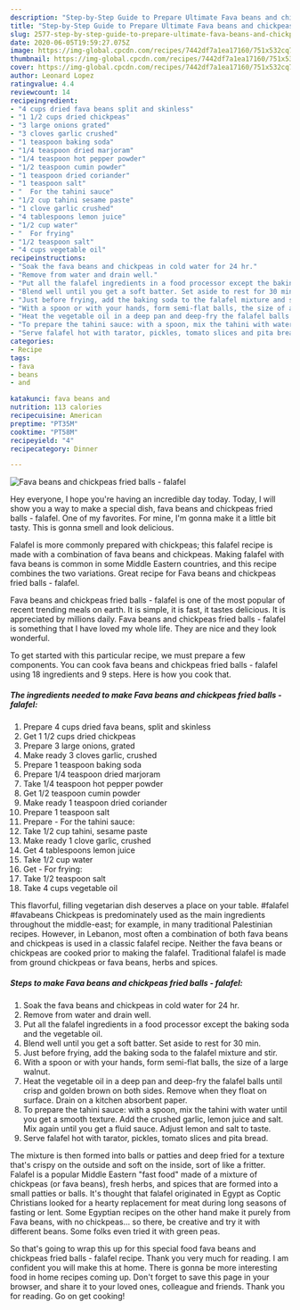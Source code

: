 ```yaml
---
description: "Step-by-Step Guide to Prepare Ultimate Fava beans and chickpeas fried balls - falafel"
title: "Step-by-Step Guide to Prepare Ultimate Fava beans and chickpeas fried balls - falafel"
slug: 2577-step-by-step-guide-to-prepare-ultimate-fava-beans-and-chickpeas-fried-balls-falafel
date: 2020-06-05T19:59:27.075Z
image: https://img-global.cpcdn.com/recipes/7442df7a1ea17160/751x532cq70/fava-beans-and-chickpeas-fried-balls-falafel-recipe-main-photo.jpg
thumbnail: https://img-global.cpcdn.com/recipes/7442df7a1ea17160/751x532cq70/fava-beans-and-chickpeas-fried-balls-falafel-recipe-main-photo.jpg
cover: https://img-global.cpcdn.com/recipes/7442df7a1ea17160/751x532cq70/fava-beans-and-chickpeas-fried-balls-falafel-recipe-main-photo.jpg
author: Leonard Lopez
ratingvalue: 4.4
reviewcount: 14
recipeingredient:
- "4 cups dried fava beans split and skinless"
- "1 1/2 cups dried chickpeas"
- "3 large onions grated"
- "3 cloves garlic crushed"
- "1 teaspoon baking soda"
- "1/4 teaspoon dried marjoram"
- "1/4 teaspoon hot pepper powder"
- "1/2 teaspoon cumin powder"
- "1 teaspoon dried coriander"
- "1 teaspoon salt"
- "  For the tahini sauce"
- "1/2 cup tahini sesame paste"
- "1 clove garlic crushed"
- "4 tablespoons lemon juice"
- "1/2 cup water"
- "  For frying"
- "1/2 teaspoon salt"
- "4 cups vegetable oil"
recipeinstructions:
- "Soak the fava beans and chickpeas in cold water for 24 hr."
- "Remove from water and drain well."
- "Put all the falafel ingredients in a food processor except the baking soda and the vegetable oil."
- "Blend well until you get a soft batter. Set aside to rest for 30 min."
- "Just before frying, add the baking soda to the falafel mixture and stir."
- "With a spoon or with your hands, form semi-flat balls, the size of a large walnut."
- "Heat the vegetable oil in a deep pan and deep-fry the falafel balls until crisp and golden brown on both sides. Remove when they float on surface. Drain on a kitchen absorbent paper."
- "To prepare the tahini sauce: with a spoon, mix the tahini with water until you get a smooth texture. Add the crushed garlic, lemon juice and salt. Mix again until you get a fluid sauce. Adjust lemon and salt to taste."
- "Serve falafel hot with tarator, pickles, tomato slices and pita bread."
categories:
- Recipe
tags:
- fava
- beans
- and

katakunci: fava beans and 
nutrition: 113 calories
recipecuisine: American
preptime: "PT35M"
cooktime: "PT58M"
recipeyield: "4"
recipecategory: Dinner

---
```



![Fava beans and chickpeas fried balls - falafel](https://img-global.cpcdn.com/recipes/7442df7a1ea17160/751x532cq70/fava-beans-and-chickpeas-fried-balls-falafel-recipe-main-photo.jpg)

Hey everyone, I hope you're having an incredible day today. Today, I will show you a way to make a special dish, fava beans and chickpeas fried balls - falafel. One of my favorites. For mine, I'm gonna make it a little bit tasty. This is gonna smell and look delicious.

Falafel is more commonly prepared with chickpeas; this falafel recipe is made with a combination of fava beans and chickpeas. Making falafel with fava beans is common in some Middle Eastern countries, and this recipe combines the two variations. Great recipe for Fava beans and chickpeas fried balls - falafel.

Fava beans and chickpeas fried balls - falafel is one of the most popular of recent trending meals on earth. It is simple, it is fast, it tastes delicious. It is appreciated by millions daily. Fava beans and chickpeas fried balls - falafel is something that I have loved my whole life. They are nice and they look wonderful.


To get started with this particular recipe, we must prepare a few components. You can cook fava beans and chickpeas fried balls - falafel using 18 ingredients and 9 steps. Here is how you cook that.

<!--inarticleads1-->

##### The ingredients needed to make Fava beans and chickpeas fried balls - falafel:

1. Prepare 4 cups dried fava beans, split and skinless
1. Get 1 1/2 cups dried chickpeas
1. Prepare 3 large onions, grated
1. Make ready 3 cloves garlic, crushed
1. Prepare 1 teaspoon baking soda
1. Prepare 1/4 teaspoon dried marjoram
1. Take 1/4 teaspoon hot pepper powder
1. Get 1/2 teaspoon cumin powder
1. Make ready 1 teaspoon dried coriander
1. Prepare 1 teaspoon salt
1. Prepare  - For the tahini sauce:
1. Take 1/2 cup tahini, sesame paste
1. Make ready 1 clove garlic, crushed
1. Get 4 tablespoons lemon juice
1. Take 1/2 cup water
1. Get  - For frying:
1. Take 1/2 teaspoon salt
1. Take 4 cups vegetable oil


This flavorful, filling vegetarian dish deserves a place on your table. #falafel #favabeans Chickpeas is predominately used as the main ingredients throughout the middle-east; for example, in many traditional Palestinian recipes. However, in Lebanon, most often a combination of both fava beans and chickpeas is used in a classic falafel recipe. Neither the fava beans or chickpeas are cooked prior to making the falafel. Traditional falafel is made from ground chickpeas or fava beans, herbs and spices. 

<!--inarticleads2-->

##### Steps to make Fava beans and chickpeas fried balls - falafel:

1. Soak the fava beans and chickpeas in cold water for 24 hr.
1. Remove from water and drain well.
1. Put all the falafel ingredients in a food processor except the baking soda and the vegetable oil.
1. Blend well until you get a soft batter. Set aside to rest for 30 min.
1. Just before frying, add the baking soda to the falafel mixture and stir.
1. With a spoon or with your hands, form semi-flat balls, the size of a large walnut.
1. Heat the vegetable oil in a deep pan and deep-fry the falafel balls until crisp and golden brown on both sides. Remove when they float on surface. Drain on a kitchen absorbent paper.
1. To prepare the tahini sauce: with a spoon, mix the tahini with water until you get a smooth texture. Add the crushed garlic, lemon juice and salt. Mix again until you get a fluid sauce. Adjust lemon and salt to taste.
1. Serve falafel hot with tarator, pickles, tomato slices and pita bread.


The mixture is then formed into balls or patties and deep fried for a texture that&#39;s crispy on the outside and soft on the inside, sort of like a fritter. Falafel is a popular Middle Eastern &#34;fast food&#34; made of a mixture of chickpeas (or fava beans), fresh herbs, and spices that are formed into a small patties or balls. It&#39;s thought that falafel originated in Egypt as Coptic Christians looked for a hearty replacement for meat during long seasons of fasting or lent. Some Egyptian recipes on the other hand make it purely from Fava beans, with no chickpeas… so there, be creative and try it with different beans. Some folks even tried it with green peas. 

So that's going to wrap this up for this special food fava beans and chickpeas fried balls - falafel recipe. Thank you very much for reading. I am confident you will make this at home. There is gonna be more interesting food in home recipes coming up. Don't forget to save this page in your browser, and share it to your loved ones, colleague and friends. Thank you for reading. Go on get cooking!
